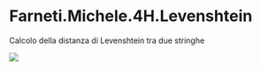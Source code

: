 # Farneti.Michele.4H.Levenshtein
Calcolo della distanza di Levenshtein tra due stringhe

![](https://www.lemoda.net/text-fuzzy/damerau-levenshtein/levdist.png)
